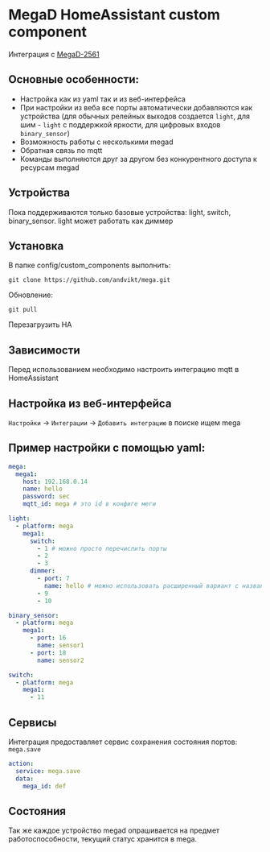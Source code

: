 # MegaD HomeAssistant custom component

Интеграция с [MegaD-2561](https://www.ab-log.ru/smart-house/ethernet/megad-2561)

## Основные особенности:
- Настройка как из yaml так и из веб-интерфейса
- При настройки из веба все порты автоматически добавляются как устройства (для обычных релейных выходов создается 
  `light`, для шим - `light` с поддержкой яркости, для цифровых входов `binary_sensor`)
- Возможность работы с несколькими megad
- Обратная связь по mqtt
- Команды выполняются друг за другом без конкурентного доступа к ресурсам megad
## Устройства
Пока поддерживаются только базовые устройства: light, switch, binary_sensor. light может работать как диммер
## Установка
В папке config/custom_components выполнить:
  ```shell
  git clone https://github.com/andvikt/mega.git
  ```
  Обновление:
  ```shell
  git pull
  ```
Перезагрузить HA
## Зависимости
Перед использованием необходимо настроить интеграцию mqtt в HomeAssistant

## Настройка из веб-интерфейса
`Настройки` -> `Интеграции` -> `Добавить интеграцию` в поиске ищем mega

## Пример настройки с помощью yaml:
```yaml
mega: 
  mega1:
    host: 192.168.0.14
    name: hello
    password: sec
    mqtt_id: mega # это id в конфиге меги

light:
  - platform: mega
    mega1:
      switch:
        - 1 # можно просто перечислить порты
        - 2
        - 3
      dimmer:
        - port: 7
          name: hello # можно использовать расширенный вариант с названиями
        - 9
        - 10

binary_sensor:
  - platform: mega
    mega1:
      - port: 16
        name: sensor1
      - port: 18
        name: sensor2

switch:
  - platform: mega
    mega1:
      - 11

```

## Сервисы
Интеграция предоставляет сервис сохранения состояния портов: `mega.save`
```yaml
action:
  service: mega.save
  data:
    mega_id: def
```

## Состояния
Так же каждое устройство megad опрашивается на предмет работоспособности, текущий статус
хранится в mega.<id>

